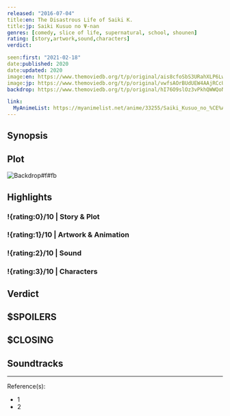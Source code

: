 ```yaml
---
released: "2016-07-04"
title:en: The Disastrous Life of Saiki K.
title:jp: Saiki Kusuo no Ψ-nan
genres: [comedy, slice of life, supernatural, school, shounen]
rating: [story,artwork,sound,characters]
verdict:

seen:first: "2021-02-18"
date:published: 2020
date:updated: 2020
image:en: https://www.themoviedb.org/t/p/original/ais8cfoSbS3URahXLP6LwlwIZ6e.jpg
image:jp: https://www.themoviedb.org/t/p/original/vwfsAOrBUdUEW4AAjRCcUlCvd4G.jpg
backdrop: https://www.themoviedb.org/t/p/original/hI76O9slOz3vPkhQWWQoN36WyhG.jpg

link:
  MyAnimeList: https://myanimelist.net/anime/33255/Saiki_Kusuo_no_%CE%A8-nan
---
```



## Synopsis

## Plot

![Backdrop#f#fb](https://www.themoviedb.org/t/p/original/8rO7i1rjAbBwzV6CJgkscbBVG2u.jpg "Source: TMDB")

## Highlights

### !{rating:0}/10 | Story & Plot

### !{rating:1}/10 | Artwork & Animation

### !{rating:2}/10 | Sound

### !{rating:3}/10 | Characters

## Verdict

## $SPOILERS

## $CLOSING

## Soundtracks

***
Reference(s):

- 1
- 2

